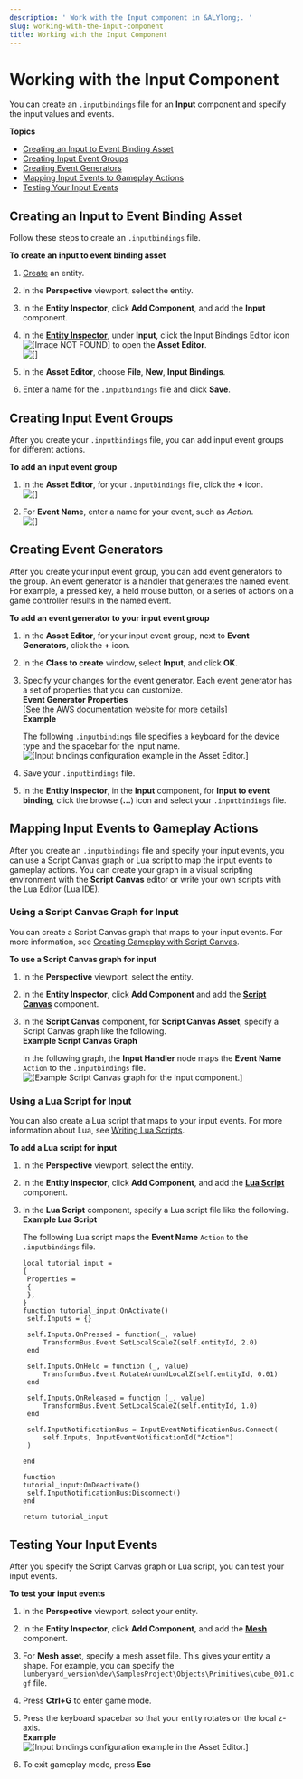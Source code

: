 ```yaml
---
description: ' Work with the Input component in &ALYlong;. '
slug: working-with-the-input-component
title: Working with the Input Component
---
```

# Working with the Input Component<a name="working-with-the-input-component"></a>

You can create an `.inputbindings` file for an **Input** component and specify the input values and events\.

**Topics**
+ [Creating an Input to Event Binding Asset](#component-input-event-binding-asset)
+ [Creating Input Event Groups](#input-event-groups)
+ [Creating Event Generators](#event-generators)
+ [Mapping Input Events to Gameplay Actions](#mapping-the-input-events-to-gameplay-actions)
+ [Testing Your Input Events](#testing-your-input-events-in-gamemode)

## Creating an Input to Event Binding Asset<a name="component-input-event-binding-asset"></a>

Follow these steps to create an `.inputbindings` file\.

**To create an input to event binding asset**

1. [Create](creating-entity.md) an entity\.

1.  In the **Perspective** viewport, select the entity\. 

1. In the **Entity Inspector**, click **Add Component**, and add the **Input** component\.

1. In the [**Entity Inspector**](component-entity-inspector.md), under **Input**, click the Input Bindings Editor icon ![\[Image NOT FOUND\]](/images/userguide/component/component-input-edit-icon.png) to open the **Asset Editor**\.  
![\[\]](/images/userguide/component/input-component-properties-1.png)

1. In the **Asset Editor**, choose **File**, **New**, **Input Bindings**\.

1. Enter a name for the `.inputbindings` file and click **Save**\.

## Creating Input Event Groups<a name="input-event-groups"></a>

After you create your `.inputbindings` file, you can add input event groups for different actions\.

**To add an input event group**

1. In the **Asset Editor**, for your `.inputbindings` file, click the **\+** icon\.  
![\[\]](/images/userguide/component/input-component-properties-2.png)

1. For **Event Name**, enter a name for your event, such as *Action*\.  
![\[\]](/images/userguide/component/input-component-properties-3.png)

## Creating Event Generators<a name="event-generators"></a>

After you create your input event group, you can add event generators to the group\. An event generator is a handler that generates the named event\. For example, a pressed key, a held mouse button, or a series of actions on a game controller results in the named event\.

**To add an event generator to your input event group**

1. In the **Asset Editor**, for your input event group, next to **Event Generators**, click the **\+** icon\.

1. In the **Class to create** window, select **Input**, and click **OK**\.

1. Specify your changes for the event generator\. Each event generator has a set of properties that you can customize\.  
**Event Generator Properties**    
[\[See the AWS documentation website for more details\]](http://docs.aws.amazon.com/lumberyard/latest/userguide/working-with-the-input-component.html)  
**Example**  

   The following `.inputbindings` file specifies a keyboard for the device type and the spacebar for the input name\.  
![\[Input bindings configuration example in the Asset Editor.\]](/images/userguide/component/input-configuration-properties-2.png)

1. Save your `.inputbindings` file\.

1. In the **Entity Inspector**, in the **Input** component, for **Input to event binding**, click the browse \(**…**\) icon and select your `.inputbindings` file\.

## Mapping Input Events to Gameplay Actions<a name="mapping-the-input-events-to-gameplay-actions"></a>

After you create an `.inputbindings` file and specify your input events, you can use a Script Canvas graph or Lua script to map the input events to gameplay actions\. You can create your graph in a visual scripting environment with the **Script Canvas** editor or write your own scripts with the Lua Editor \(Lua IDE\)\.

### Using a Script Canvas Graph for Input<a name="component-script-canvas-input"></a>

You can create a Script Canvas graph that maps to your input events\. For more information, see [Creating Gameplay with Script Canvas](script-canvas-intro.md)\. 

**To use a Script Canvas graph for input**

1. In the **Perspective** viewport, select the entity\. 

1. In the **Entity Inspector**, click **Add Component** and add the **[Script Canvas](component-script-canvas.md)** component\.

1. In the **Script Canvas** component, for **Script Canvas Asset**, specify a Script Canvas graph like the following\.  
**Example Script Canvas Graph**  

   In the following graph, the **Input Handler** node maps the **Event Name** `Action` to the `.inputbindings` file\.  
![\[Example Script Canvas graph for the Input component.\]](/images/userguide/component/input-configuration-script-canvas-example.png)

### Using a Lua Script for Input<a name="component-input-lua-script"></a>

You can also create a Lua script that maps to your input events\. For more information about Lua, see [Writing Lua Scripts](lua-scripting-intro.md)\.

**To add a Lua script for input**

1. In the **Perspective** viewport, select the entity\. 

1. In the **Entity Inspector**, click **Add Component**, and add the **[Lua Script](component-lua-script.md)** component\.

1. In the **Lua Script** component, specify a Lua script file like the following\.  
**Example Lua Script**  

   The following Lua script maps the **Event Name** `Action` to the `.inputbindings` file\.

   ```
   local tutorial_input =
   {
   	Properties =
   	{
   	},
   }
   function tutorial_input:OnActivate()
   	self.Inputs = {}
   	
   	self.Inputs.OnPressed = function(_, value) 
   		TransformBus.Event.SetLocalScaleZ(self.entityId, 2.0)
   	end
   
   	self.Inputs.OnHeld = function (_, value) 
   		TransformBus.Event.RotateAroundLocalZ(self.entityId, 0.01)
   	end
   
   	self.Inputs.OnReleased = function (_, value) 
   		TransformBus.Event.SetLocalScaleZ(self.entityId, 1.0)
   	end
   	
   	self.InputNotificationBus = InputEventNotificationBus.Connect(
   		self.Inputs, InputEventNotificationId("Action")
   	)	
   	
   end
   
   function
   tutorial_input:OnDeactivate()
   	self.InputNotificationBus:Disconnect()
   end
   
   return tutorial_input
   ```

## Testing Your Input Events<a name="testing-your-input-events-in-gamemode"></a>

After you specify the Script Canvas graph or Lua script, you can test your input events\.

**To test your input events**

1. In the **Perspective** viewport, select your entity\. 

1. In the **Entity Inspector**, click **Add Component**, and add the **[Mesh](component-static-mesh.md)** component\.

1. For **Mesh asset**, specify a mesh asset file\. This gives your entity a shape\. For example, you can specify the `lumberyard_version\dev\SamplesProject\Objects\Primitives\cube_001.cgf` file\.

1. Press **Ctrl\+G** to enter game mode\.

1. Press the keyboard spacebar so that your entity rotates on the local z\-axis\.  
**Example**    
![\[Input bindings configuration example in the Asset Editor.\]](/images/userguide/component/input-configuration-example-gamemode.gif)

1.  To exit gameplay mode, press **Esc**